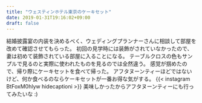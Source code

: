 ```yaml
---
title: "ウェスティンホテル東京のケーキセット"
date: 2019-01-31T19:16:02+09:00
draft: false
---
```


結婚披露宴の内装を決めるべく、ウェディングプランナーさんに相談して部屋を改めて確認させてもらった。
初回の見学時には装飾がされていなかったので、妻は初めて装飾されている部屋に入ることになる。
テーブルクロスの色もサンプルで見るのと実際に使われたものを見るのでは全然違う。
感覚が掴めたので、帰り際にケーキセットを食べて帰った。
アフタヌーンティーほどではないけど、何か食べるのならケーキセットが一番お得な気がする。
{{< instagram BtFoxM0hlyw hidecaptioni >}}
美味しかったからアフタヌーンティーにも行ってみたいな :)

